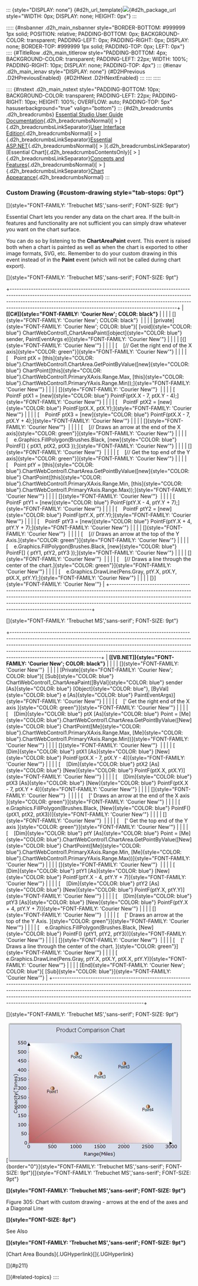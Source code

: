 ::: {style="DISPLAY: none"}
[](ms-xhelp:///?Id=d2h_url_template){#d2h_url_template}![](!package_url!){#d2h_package_url style="WIDTH: 0px; DISPLAY: none; HEIGHT: 0px"}
:::

::::: {#nsbanner .d2h_main_nsbanner style="BORDER-BOTTOM: #999999 1px solid; POSITION: relative; PADDING-BOTTOM: 0px; BACKGROUND-COLOR: transparent; PADDING-LEFT: 0px; PADDING-RIGHT: 0px; DISPLAY: none; BORDER-TOP: #999999 1px solid; PADDING-TOP: 0px; LEFT: 0px"}
:::: {#TitleRow .d2h_main_titlerow style="PADDING-BOTTOM: 4px; BACKGROUND-COLOR: transparent; PADDING-LEFT: 22px; WIDTH: 100%; PADDING-RIGHT: 10px; DISPLAY: none; PADDING-TOP: 4px"}
::: {#ienav .d2h_main_ienav style="DISPLAY: none"}
[](ms-xhelp:///?Id=16941ec8-5ac6-4ed4-bda2-ec94bed59dd5){#D2HPrevious .D2HPreviousEnabled}  [](ms-xhelp:///?Id=678d2656-44f8-414e-933c-4df7bc379e6a){#D2HNext .D2HNextEnabled}
:::
::::
:::::

:::: {#nstext .d2h_main_nstext style="PADDING-BOTTOM: 10px; BACKGROUND-COLOR: transparent; PADDING-LEFT: 22px; PADDING-RIGHT: 10px; HEIGHT: 100%; OVERFLOW: auto; PADDING-TOP: 5px" hasuserbackground="true" valign="bottom"}
::: {#d2h_breadcrumbs .d2h_breadcrumbs}
[Essential Studio User Guide Documentation](ms-xhelp:///?Id=12457748-09e3-4d74-a240-8e049cedf030){.d2h_breadcrumbsNormal}[ \> ]{.d2h_breadcrumbsLinkSeparator}[User Interface Edition](ms-xhelp:///?Id=c29296b7-531c-413b-a0ec-488ca1f7f669){.d2h_breadcrumbsNormal}[ \> ]{.d2h_breadcrumbsLinkSeparator}[Essential ASP.NET](ms-xhelp:///?Id=25c35330-c127-4dad-9a92-ed79dc7261a6){.d2h_breadcrumbsNormal}[ \> ]{.d2h_breadcrumbsLinkSeparator}[Essential Chart]{.d2h_breadcrumbsContentsOnly}[ \> ]{.d2h_breadcrumbsLinkSeparator}[Concepts and Features](ms-xhelp:///?Id=100687ce-82f2-4424-9d16-0949ea76cf15){.d2h_breadcrumbsNormal}[ \> ]{.d2h_breadcrumbsLinkSeparator}[Chart Appearance](ms-xhelp:///?Id=ffd49f03-f677-452a-81e4-aa2f18f1b9a0){.d2h_breadcrumbsNormal}
:::

### Custom Drawing {#custom-drawing style="tab-stops: 0pt"}

[]{style="FONT-FAMILY: 'Trebuchet MS','sans-serif'; FONT-SIZE: 9pt"} 

Essential Chart lets you render any data on the chart area. If the built-in features and functionality are not sufficient you can simply draw whatever you want on the chart surface.

You can do so by listening to the **ChartAreaPaint** event. This event is raised both when a chart is painted as well as when the chart is exported to other image formats, SVG, etc. Remember to do your custom drawing in this event instead of in the **Paint** event (which will not be called during chart export).

[]{style="FONT-FAMILY: 'Trebuchet MS','sans-serif'; FONT-SIZE: 9pt"} 

+----------------------------------------------------------------------------------------------------------------------------------------------------------------------------------------------------------------------------------------------------------------------------------------------------------------+
| **[\[C#\]]{style="FONT-FAMILY: 'Courier New'; COLOR: black"}**                                                                                                                                                                                                                                                 |
|                                                                                                                                                                                                                                                                                                                |
| []{style="FONT-FAMILY: 'Courier New'; COLOR: black"}                                                                                                                                                                                                                                                           |
|                                                                                                                                                                                                                                                                                                                |
| [private]{style="FONT-FAMILY: 'Courier New'; COLOR: blue"}[ [void]{style="COLOR: blue"} ChartWebControl1_ChartAreaPaint([object]{style="COLOR: blue"} sender, PaintEventArgs e)]{style="FONT-FAMILY: 'Courier New'"}                                                                                           |
|                                                                                                                                                                                                                                                                                                                |
| [{]{style="FONT-FAMILY: 'Courier New'"}                                                                                                                                                                                                                                                                        |
|                                                                                                                                                                                                                                                                                                                |
| [    [// Get the right end of the X axis]{style="COLOR: green"}]{style="FONT-FAMILY: 'Courier New'"}                                                                                                                                                                                                           |
|                                                                                                                                                                                                                                                                                                                |
| [    Point ptX = [this]{style="COLOR: blue"}.ChartWebControl1.ChartArea.GetPointByValue([new]{style="COLOR: blue"} ChartPoint([this]{style="COLOR: blue"}.ChartWebControl1.PrimaryXAxis.Range.Max, [this]{style="COLOR: blue"}.ChartWebControl1.PrimaryYAxis.Range.Min));]{style="FONT-FAMILY: 'Courier New'"} |
|                                                                                                                                                                                                                                                                                                                |
| []{style="FONT-FAMILY: 'Courier New'"}                                                                                                                                                                                                                                                                         |
|                                                                                                                                                                                                                                                                                                                |
| [    PointF ptX1 = [new]{style="COLOR: blue"} PointF(ptX.X - 7, ptX.Y - 4);]{style="FONT-FAMILY: 'Courier New'"}                                                                                                                                                                                               |
|                                                                                                                                                                                                                                                                                                                |
| [    PointF ptX2 = [new]{style="COLOR: blue"} PointF(ptX.X, ptX.Y);]{style="FONT-FAMILY: 'Courier New'"}                                                                                                                                                                                                       |
|                                                                                                                                                                                                                                                                                                                |
| [    PointF ptX3 = [new]{style="COLOR: blue"} PointF(ptX.X - 7, ptX.Y + 4);]{style="FONT-FAMILY: 'Courier New'"}                                                                                                                                                                                               |
|                                                                                                                                                                                                                                                                                                                |
| []{style="FONT-FAMILY: 'Courier New'"}                                                                                                                                                                                                                                                                         |
|                                                                                                                                                                                                                                                                                                                |
| [    [// Draws an arrow at the end of the X axis]{style="COLOR: green"}]{style="FONT-FAMILY: 'Courier New'"}                                                                                                                                                                                                   |
|                                                                                                                                                                                                                                                                                                                |
| [    e.Graphics.FillPolygon(Brushes.Black, [new]{style="COLOR: blue"} PointF\[\] { ptX1, ptX2, ptX3 });]{style="FONT-FAMILY: 'Courier New'"}                                                                                                                                                                   |
|                                                                                                                                                                                                                                                                                                                |
| []{style="FONT-FAMILY: 'Courier New'"}                                                                                                                                                                                                                                                                         |
|                                                                                                                                                                                                                                                                                                                |
| [    [// Get the top end of the Y axis]{style="COLOR: green"}]{style="FONT-FAMILY: 'Courier New'"}                                                                                                                                                                                                             |
|                                                                                                                                                                                                                                                                                                                |
| [    Point ptY = [this]{style="COLOR: blue"}.ChartWebControl1.ChartArea.GetPointByValue([new]{style="COLOR: blue"} ChartPoint([this]{style="COLOR: blue"}.ChartWebControl1.PrimaryXAxis.Range.Min, [this]{style="COLOR: blue"}.ChartWebControl1.PrimaryYAxis.Range.Max));]{style="FONT-FAMILY: 'Courier New'"} |
|                                                                                                                                                                                                                                                                                                                |
| []{style="FONT-FAMILY: 'Courier New'"}                                                                                                                                                                                                                                                                         |
|                                                                                                                                                                                                                                                                                                                |
| [    PointF ptY1 = [new]{style="COLOR: blue"} PointF(ptY.X - 4, ptY.Y + 7);]{style="FONT-FAMILY: 'Courier New'"}                                                                                                                                                                                               |
|                                                                                                                                                                                                                                                                                                                |
| [    PointF ptY2 = [new]{style="COLOR: blue"} PointF(ptY.X, ptY.Y);]{style="FONT-FAMILY: 'Courier New'"}                                                                                                                                                                                                       |
|                                                                                                                                                                                                                                                                                                                |
| [    PointF ptY3 = [new]{style="COLOR: blue"} PointF(ptY.X + 4, ptY.Y + 7);]{style="FONT-FAMILY: 'Courier New'"}                                                                                                                                                                                               |
|                                                                                                                                                                                                                                                                                                                |
| []{style="FONT-FAMILY: 'Courier New'"}                                                                                                                                                                                                                                                                         |
|                                                                                                                                                                                                                                                                                                                |
| [    [// Draws an arrow at the top of the Y Axis.]{style="COLOR: green"}]{style="FONT-FAMILY: 'Courier New'"}                                                                                                                                                                                                  |
|                                                                                                                                                                                                                                                                                                                |
| [    e.Graphics.FillPolygon(Brushes.Black, [new]{style="COLOR: blue"} PointF\[\] { ptY1, ptY2, ptY3 });]{style="FONT-FAMILY: 'Courier New'"}                                                                                                                                                                   |
|                                                                                                                                                                                                                                                                                                                |
| []{style="FONT-FAMILY: 'Courier New'"}                                                                                                                                                                                                                                                                         |
|                                                                                                                                                                                                                                                                                                                |
| [    [// Draws a line through the center of the chart.]{style="COLOR: green"}]{style="FONT-FAMILY: 'Courier New'"}                                                                                                                                                                                             |
|                                                                                                                                                                                                                                                                                                                |
| [    e.Graphics.DrawLine(Pens.Gray, ptY.X, ptX.Y, ptX.X, ptY.Y);]{style="FONT-FAMILY: 'Courier New'"}                                                                                                                                                                                                          |
|                                                                                                                                                                                                                                                                                                                |
| [}]{style="FONT-FAMILY: 'Courier New'"}                                                                                                                                                                                                                                                                        |
+----------------------------------------------------------------------------------------------------------------------------------------------------------------------------------------------------------------------------------------------------------------------------------------------------------------+

[]{style="FONT-FAMILY: 'Trebuchet MS','sans-serif'; FONT-SIZE: 9pt"} 

+--------------------------------------------------------------------------------------------------------------------------------------------------------------------------------------------------------------------------------------------------------------------------------------------------------------------------------------------------------------+
| **[\[VB.NET\]]{style="FONT-FAMILY: 'Courier New'; COLOR: black"}**                                                                                                                                                                                                                                                                                           |
|                                                                                                                                                                                                                                                                                                                                                              |
| []{style="FONT-FAMILY: 'Courier New'"}                                                                                                                                                                                                                                                                                                                       |
|                                                                                                                                                                                                                                                                                                                                                              |
| [Private]{style="FONT-FAMILY: 'Courier New'; COLOR: blue"}[ [Sub]{style="COLOR: blue"} ChartWebControl1_ChartAreaPaint([ByVal]{style="COLOR: blue"} sender [As]{style="COLOR: blue"} [Object]{style="COLOR: blue"}, [ByVal]{style="COLOR: blue"} e [As]{style="COLOR: blue"} PaintEventArgs)]{style="FONT-FAMILY: 'Courier New'"}                            |
|                                                                                                                                                                                                                                                                                                                                                              |
| [    [\' Get the right end of the X axis ]{style="COLOR: green"}]{style="FONT-FAMILY: 'Courier New'"}                                                                                                                                                                                                                                                        |
|                                                                                                                                                                                                                                                                                                                                                              |
| [    [Dim]{style="COLOR: blue"} ptX [As]{style="COLOR: blue"} Point = [Me]{style="COLOR: blue"}.ChartWebControl1.ChartArea.GetPointByValue([New]{style="COLOR: blue"} ChartPoint([Me]{style="COLOR: blue"}.ChartWebControl1.PrimaryXAxis.Range.Max, [Me]{style="COLOR: blue"}.ChartWebControl1.PrimaryYAxis.Range.Min))]{style="FONT-FAMILY: 'Courier New'"} |
|                                                                                                                                                                                                                                                                                                                                                              |
| []{style="FONT-FAMILY: 'Courier New'"}                                                                                                                                                                                                                                                                                                                       |
|                                                                                                                                                                                                                                                                                                                                                              |
| [    [Dim]{style="COLOR: blue"} ptX1 [As]{style="COLOR: blue"} [New]{style="COLOR: blue"} PointF(ptX.X - 7, ptX.Y - 4)]{style="FONT-FAMILY: 'Courier New'"}                                                                                                                                                                                                  |
|                                                                                                                                                                                                                                                                                                                                                              |
| [    [Dim]{style="COLOR: blue"} ptX2 [As]{style="COLOR: blue"} [New]{style="COLOR: blue"} PointF(ptX.X, ptX.Y)]{style="FONT-FAMILY: 'Courier New'"}                                                                                                                                                                                                          |
|                                                                                                                                                                                                                                                                                                                                                              |
| [    [Dim]{style="COLOR: blue"} ptX3 [As]{style="COLOR: blue"} [New]{style="COLOR: blue"} PointF(ptX.X - 7, ptX.Y + 4)]{style="FONT-FAMILY: 'Courier New'"}                                                                                                                                                                                                  |
|                                                                                                                                                                                                                                                                                                                                                              |
| []{style="FONT-FAMILY: 'Courier New'"}                                                                                                                                                                                                                                                                                                                       |
|                                                                                                                                                                                                                                                                                                                                                              |
| [    [\' Draws an arrow at the end of the X axis ]{style="COLOR: green"}]{style="FONT-FAMILY: 'Courier New'"}                                                                                                                                                                                                                                                |
|                                                                                                                                                                                                                                                                                                                                                              |
| [    e.Graphics.FillPolygon(Brushes.Black, [New]{style="COLOR: blue"} PointF() {ptX1, ptX2, ptX3})]{style="FONT-FAMILY: 'Courier New'"}                                                                                                                                                                                                                      |
|                                                                                                                                                                                                                                                                                                                                                              |
| []{style="FONT-FAMILY: 'Courier New'"}                                                                                                                                                                                                                                                                                                                       |
|                                                                                                                                                                                                                                                                                                                                                              |
| [    [\' Get the top end of the Y axis ]{style="COLOR: green"}]{style="FONT-FAMILY: 'Courier New'"}                                                                                                                                                                                                                                                          |
|                                                                                                                                                                                                                                                                                                                                                              |
| [    [Dim]{style="COLOR: blue"} ptY [As]{style="COLOR: blue"} Point = [Me]{style="COLOR: blue"}.ChartWebControl1.ChartArea.GetPointByValue([New]{style="COLOR: blue"} ChartPoint([Me]{style="COLOR: blue"}.ChartWebControl1.PrimaryXAxis.Range.Min, [Me]{style="COLOR: blue"}.ChartWebControl1.PrimaryYAxis.Range.Max))]{style="FONT-FAMILY: 'Courier New'"} |
|                                                                                                                                                                                                                                                                                                                                                              |
| []{style="FONT-FAMILY: 'Courier New'"}                                                                                                                                                                                                                                                                                                                       |
|                                                                                                                                                                                                                                                                                                                                                              |
| [    [Dim]{style="COLOR: blue"} ptY1 [As]{style="COLOR: blue"} [New]{style="COLOR: blue"} PointF(ptY.X - 4, ptY.Y + 7)]{style="FONT-FAMILY: 'Courier New'"}                                                                                                                                                                                                  |
|                                                                                                                                                                                                                                                                                                                                                              |
| [    [Dim]{style="COLOR: blue"} ptY2 [As]{style="COLOR: blue"} [New]{style="COLOR: blue"} PointF(ptY.X, ptY.Y)]{style="FONT-FAMILY: 'Courier New'"}                                                                                                                                                                                                          |
|                                                                                                                                                                                                                                                                                                                                                              |
| [    [Dim]{style="COLOR: blue"} ptY3 [As]{style="COLOR: blue"} [New]{style="COLOR: blue"} PointF(ptY.X + 4, ptY.Y + 7)]{style="FONT-FAMILY: 'Courier New'"}                                                                                                                                                                                                  |
|                                                                                                                                                                                                                                                                                                                                                              |
| []{style="FONT-FAMILY: 'Courier New'"}                                                                                                                                                                                                                                                                                                                       |
|                                                                                                                                                                                                                                                                                                                                                              |
| [    [\' Draws an arrow at the top of the Y Axis. ]{style="COLOR: green"}]{style="FONT-FAMILY: 'Courier New'"}                                                                                                                                                                                                                                               |
|                                                                                                                                                                                                                                                                                                                                                              |
| [    e.Graphics.FillPolygon(Brushes.Black, [New]{style="COLOR: blue"} PointF() {ptY1, ptY2, ptY3})]{style="FONT-FAMILY: 'Courier New'"}                                                                                                                                                                                                                      |
|                                                                                                                                                                                                                                                                                                                                                              |
| []{style="FONT-FAMILY: 'Courier New'"}                                                                                                                                                                                                                                                                                                                       |
|                                                                                                                                                                                                                                                                                                                                                              |
| [    [\' Draws a line through the center of the chart. ]{style="COLOR: green"}]{style="FONT-FAMILY: 'Courier New'"}                                                                                                                                                                                                                                          |
|                                                                                                                                                                                                                                                                                                                                                              |
| [    e.Graphics.DrawLine(Pens.Gray, ptY.X, ptX.Y, ptX.X, ptY.Y)]{style="FONT-FAMILY: 'Courier New'"}                                                                                                                                                                                                                                                         |
|                                                                                                                                                                                                                                                                                                                                                              |
| [End]{style="FONT-FAMILY: 'Courier New'; COLOR: blue"}[ [Sub]{style="COLOR: blue"}]{style="FONT-FAMILY: 'Courier New'"}                                                                                                                                                                                                                                      |
+--------------------------------------------------------------------------------------------------------------------------------------------------------------------------------------------------------------------------------------------------------------------------------------------------------------------------------------------------------------+

[]{style="FONT-FAMILY: 'Trebuchet MS','sans-serif'; FONT-SIZE: 9pt"} 

[![](ImagesExt/image64_313.jpg){border="0"}]{style="FONT-FAMILY: 'Trebuchet MS','sans-serif'; FONT-SIZE: 9pt"}[]{style="FONT-FAMILY: 'Trebuchet MS','sans-serif'; FONT-SIZE: 9pt"}

**[]{style="FONT-FAMILY: 'Trebuchet MS','sans-serif'; FONT-SIZE: 9pt"}** 

Figure 305: Chart with custom drawing - arrows at the end of the axes and a Diagonal Line

**[]{style="FONT-SIZE: 8pt"}** 

See Also

**[]{style="FONT-FAMILY: 'Trebuchet MS','sans-serif'; FONT-SIZE: 9pt"}** 

[Chart Area Bounds]{.UGHyperlink}[]{.UGHyperlink}

[]{#p211} 

[]{#related-topics}
::::
